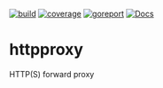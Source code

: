 [![build](https://github.com/linkdata/httpproxy/actions/workflows/build.yml/badge.svg)](https://github.com/linkdata/httpproxy/actions/workflows/build.yml)
[![coverage](https://coveralls.io/repos/github/linkdata/httpproxy/badge.svg?branch=main)](https://coveralls.io/github/linkdata/httpproxy?branch=main)
[![goreport](https://goreportcard.com/badge/github.com/linkdata/httpproxy)](https://goreportcard.com/report/github.com/linkdata/httpproxy)
[![Docs](https://godoc.org/github.com/linkdata/httpproxy?status.svg)](https://godoc.org/github.com/linkdata/httpproxy)

# httpproxy
HTTP(S) forward proxy
